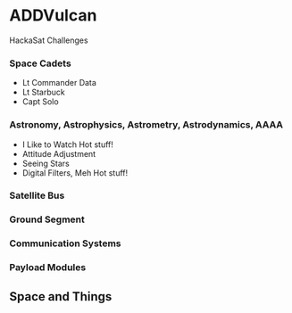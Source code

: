 # ADDVulcan
HackaSat Challenges 

### Space Cadets

- Lt Commander Data 
- Lt Starbuck 
- Capt Solo 
### Astronomy, Astrophysics, Astrometry, Astrodynamics, AAAA

- I Like to Watch Hot stuff! 
- Attitude Adjustment 
- Seeing Stars 
- Digital Filters, Meh Hot stuff! 

### Satellite Bus

### Ground Segment

### Communication Systems

### Payload Modules

## Space and Things
